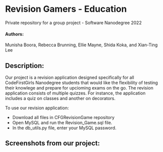# Revision Gamers - Education

Private repository for a group project - Software Nanodegree 2022

#### Authors:
Munisha Boora, Rebecca Brunning, Ellie Mayne, Shida Koka, and Xian-Ting Lee



## Description:
Our project is a revision application designed specifically for all CodeFirstGirls Nanodegree students that would like the flexibility of testing their knowlege and prepare for upcioming exams on the go. The revision application consists of multiple quizzes. For instance, the application includes a quiz on classes and another on decorators.

To use our revision application:

- Download all files in CFGRevisionGame repository
- Open MySQL and run the Revision_Game.sql file.
- In the db_utils.py file, enter your MySQL password.



## Screenshots from our project:
